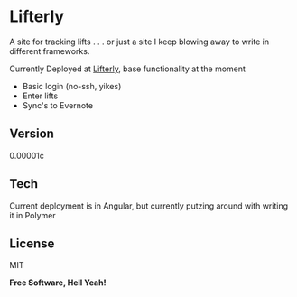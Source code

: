 Lifterly
=========

A site for tracking lifts . . . or just a site I keep blowing away to write in different frameworks. 

Currently Deployed at [Lifterly], base functionality at the moment

  - Basic login (no-ssh, yikes)
  - Enter lifts
  - Sync's to Evernote


Version
----

0.00001c

Tech
-----------

Current deployment is in Angular, but currently putzing around with writing it in Polymer


License
----

MIT


**Free Software, Hell Yeah!**

[Lifterly]:http://lifterly.herokuapp.com/



    
